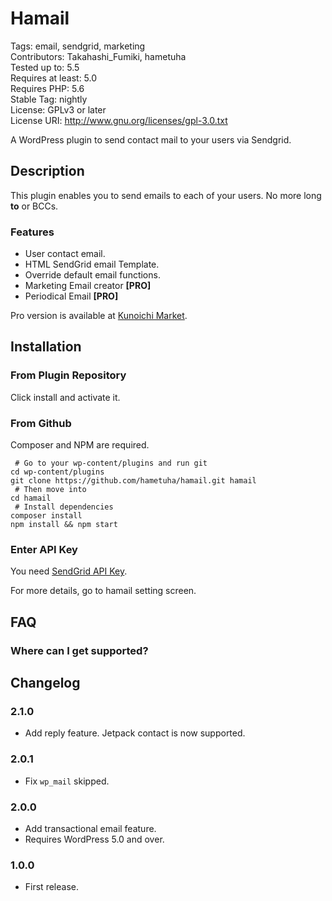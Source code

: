 # Hamail

Tags: email, sendgrid, marketing  
Contributors: Takahashi_Fumiki, hametuha  
Tested up to: 5.5  
Requires at least: 5.0  
Requires PHP: 5.6  
Stable Tag: nightly  
License: GPLv3 or later  
License URI: http://www.gnu.org/licenses/gpl-3.0.txt

A WordPress plugin to send contact mail to your users via Sendgrid.

## Description

This plugin enables you to send emails to each of your users.
No more long **to** or BCCs.

### Features

- User contact email.
- HTML SendGrid email Template.
- Override default email functions.
- Marketing Email creator **[PRO]**
- Periodical Email **[PRO]**

Pro version is available at [Kunoichi Market](https://kunoichiwp.com/product/plugin/hamail-pro).

## Installation

### From Plugin Repository

Click install and activate it.

### From Github

Composer and NPM are required.

```
 # Go to your wp-content/plugins and run git
cd wp-content/plugins
git clone https://github.com/hametuha/hamail.git hamail
 # Then move into
cd hamail
 # Install dependencies
composer install
npm install && npm start
```

### Enter API Key

You need [SendGrid API Key](https://sendgrid.com/docs/Classroom/Send/How_Emails_Are_Sent/api_keys.html).

For more details, go to hamail setting screen.

## FAQ

### Where can I get supported?

<!-- only:pro>
Please Go to [Kunoichi Market](https://kunoichiwp.com/product/plugin/hamail-pro) to get supported.
</only:pro -->

<!-- only:light>
To get supported, please go to [Kunoichi Market](https://kunoichiwp.com/product/plugin/hamail-pro).
</only:light -->

## Changelog

### 2.1.0

* Add reply feature. Jetpack contact is now supported.

### 2.0.1

* Fix `wp_mail` skipped.

### 2.0.0

* Add transactional email feature.
* Requires WordPress 5.0 and over.

### 1.0.0

* First release.

